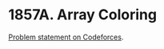 # 1857A. Array Coloring

[Problem statement on Codeforces](https://codeforces.com/problemset/problem/1857/A?locale=en).
